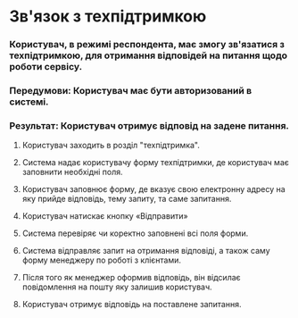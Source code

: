 # Зв'язок з техпідтримкою

### Користувач, в режимі респондента, має змогу зв'язатися з техпідтримкою, для отримання відповідей на питання щодо роботи сервісу.

### Передумови: Користувач має бути авторизований в системі.

### Результат: Користувач отримує відповід на задене питання. 

1. Користувач заходить в розділ "техпідтримка".

2. Система надає користувачу форму техпідтримки, де користувач має заповнити необхідні поля.

3. Користувач заповнює форму, де вказує свою електронну адресу на яку прийде відповідь, тему запиту, та саме запитання.

4. Користувач натискає кнопку «Відправити»

5. Система перевіряє чи коректно заповнені всі поля форми.

6. Система відправляє запит на отримання відповіді, а також саму форму менеджеру по роботі з клієнтами.

7. Після того як менеджер оформив відповідь, він відсилає повідомлення на пошту яку залишив користувач.

8. Користувач отримує відповідь на поставлене запитання.

